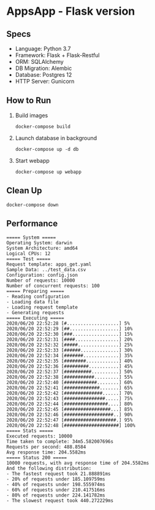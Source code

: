 AppsApp - Flask version
=======================

Specs
-----

* Language: Python 3.7
* Framework: Flask + Flask-Restful
* ORM: SQLAlchemy
* DB Migration: Alembic
* Database: Postgres 12
* HTTP Server: Gunicorn

How to Run
----------

1. Build images

    ```commandline
    docker-compose build
    ```

2. Launch database in background

    ```commandline
    docker-compose up -d db
    ```

3. Start webapp

    ```commandline
    docker-compose up webapp
    ```

Clean Up
--------

```commandline
docker-compose down
```

Performance
-----------

```
===== System =====
Operating System: darwin
System Architecture: amd64
Logical CPUs: 12
===== Test =====
Request template: apps_get.yaml
Sample Data: ../test_data.csv
Configuration: config.json
Number of requests: 10000
Number of concurrent requests: 100
===== Preparing =====
- Reading configuration
- Loading data file
- Loading request template
- Generating requests
===== Executing =====
2020/06/20 22:52:28 [#...................] 5%
2020/06/20 22:52:29 [##..................] 10%
2020/06/20 22:52:30 [###.................] 15%
2020/06/20 22:52:31 [####................] 20%
2020/06/20 22:52:32 [#####...............] 25%
2020/06/20 22:52:33 [######..............] 30%
2020/06/20 22:52:34 [#######.............] 35%
2020/06/20 22:52:35 [########............] 40%
2020/06/20 22:52:36 [#########...........] 45%
2020/06/20 22:52:37 [##########..........] 50%
2020/06/20 22:52:38 [###########.........] 55%
2020/06/20 22:52:40 [############........] 60%
2020/06/20 22:52:41 [#############.......] 65%
2020/06/20 22:52:42 [##############......] 70%
2020/06/20 22:52:43 [###############.....] 75%
2020/06/20 22:52:44 [################....] 80%
2020/06/20 22:52:45 [#################...] 85%
2020/06/20 22:52:46 [##################..] 90%
2020/06/20 22:52:47 [###################.] 95%
2020/06/20 22:52:48 [####################] 100%
===== Stats =====
Executed requests: 10000
Time taken to complete: 34m5.582007696s
Requests per second: 488.8584
Avg response time: 204.5582ms
===== Status 200 =====
10000 requests, with avg response time of 204.5582ms
And the following distribution:
- The fastest request took 21.888891ms
- 20% of requests under 185.109759ms
- 40% of requests under 198.555974ms
- 60% of requests under 210.417516ms
- 80% of requests under 224.141782ms
- The slowest request took 440.272229ms
```
